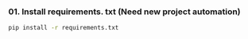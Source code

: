 ### 01. Install requirements. txt (Need new project automation)

```sh
pip install -r requirements.txt
```
